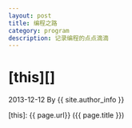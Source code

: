 ```yaml
---
layout: post
title: 编程之路
category: program
description: 记录编程的点点滴滴
---
```


# [this][]
2013-12-12 By {{ site.author_info }}

[this]:    {{ page.url}}  ({{ page.title }})
